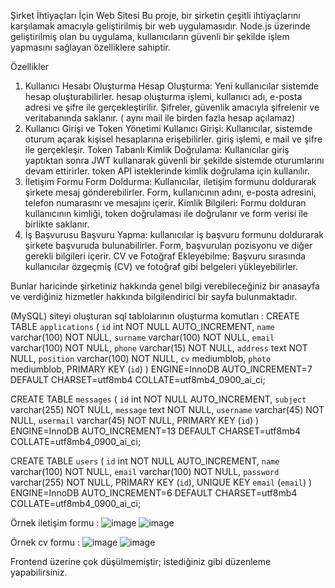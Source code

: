 Şirket İhtiyaçları İçin Web Sitesi
Bu proje, bir şirketin çeşitli ihtiyaçlarını karşılamak amacıyla geliştirilmiş bir web uygulamasıdır. Node.js üzerinde geliştirilmiş olan bu uygulama, kullanıcıların güvenli bir şekilde işlem yapmasını sağlayan özelliklere sahiptir.

Özellikler
1. Kullanıcı Hesabı Oluşturma
Hesap Oluşturma: Yeni kullanıcılar sistemde hesap oluşturabilirler. hesap oluşturma işlemi, kullanıcı adı, e-posta adresi ve şifre ile gerçekleştirilir. Şifreler, güvenlik amacıyla şifrelenir ve veritabanında saklanır. ( aynı mail ile birden fazla hesap açılamaz)
2. Kullanıcı Girişi ve Token Yönetimi
Kullanıcı Girişi: Kullanıcılar, sistemde oturum açarak kişisel hesaplarına erişebilirler. giriş işlemi, e mail ve şifre ile gerçekleşir.
Token Tabanlı Kimlik Doğrulama: Kullanıcılar giriş yaptıktan sonra JWT kullanarak güvenli bir şekilde sistemde oturumlarını devam ettirirler. token API isteklerinde kimlik doğrulama için kullanılır.
3. İletişim Formu
Form Doldurma: Kullanıcılar, iletişim formunu doldurarak şirkete mesaj gönderebilirler. Form, kullanıcının adını, e-posta adresini, telefon numarasını ve mesajını içerir.
Kimlik Bilgileri: Formu dolduran kullanıcının kimliği, token doğrulaması ile doğrulanır ve form verisi ile birlikte saklanır.
4. İş Başvurusu
Başvuru Yapma: kullanıcılar iş başvuru formunu doldurarak şirkete başvuruda bulunabilirler. Form, başvurulan pozisyonu ve diğer gerekli bilgileri içerir.
CV ve Fotoğraf Ekleyebilme: Başvuru sırasında kullanıcılar özgeçmiş (CV) ve fotoğraf gibi belgeleri yükleyebilirler. 

Bunlar haricinde şirketiniz hakkında genel bilgi verebileceğiniz bir anasayfa ve verdiğiniz hizmetler hakkında bilgilendirici bir sayfa bulunmaktadır.


(MySQL) siteyi oluşturan sql tablolarının oluşturma komutları : 
CREATE TABLE `applications` (
  `id` int NOT NULL AUTO_INCREMENT,
  `name` varchar(100) NOT NULL,
  `surname` varchar(100) NOT NULL,
  `email` varchar(100) NOT NULL,
  `phone` varchar(15) NOT NULL,
  `address` text NOT NULL,
  `position` varchar(100) NOT NULL,
  `cv` mediumblob,
  `photo` mediumblob,
  PRIMARY KEY (`id`)
) ENGINE=InnoDB AUTO_INCREMENT=7 DEFAULT CHARSET=utf8mb4 COLLATE=utf8mb4_0900_ai_ci;

CREATE TABLE `messages` (
  `id` int NOT NULL AUTO_INCREMENT,
  `subject` varchar(255) NOT NULL,
  `message` text NOT NULL,
  `username` varchar(45) NOT NULL,
  `usermail` varchar(45) NOT NULL,
  PRIMARY KEY (`id`)
) ENGINE=InnoDB AUTO_INCREMENT=13 DEFAULT CHARSET=utf8mb4 COLLATE=utf8mb4_0900_ai_ci;

CREATE TABLE `users` (
  `id` int NOT NULL AUTO_INCREMENT,
  `name` varchar(100) NOT NULL,
  `email` varchar(100) NOT NULL,
  `password` varchar(255) NOT NULL,
  PRIMARY KEY (`id`),
  UNIQUE KEY `email` (`email`)
) ENGINE=InnoDB AUTO_INCREMENT=6 DEFAULT CHARSET=utf8mb4 COLLATE=utf8mb4_0900_ai_ci;

Örnek iletişim formu :
![image](https://github.com/user-attachments/assets/387a02f0-e880-4061-98e7-e63542ca4b4f)
![image](https://github.com/user-attachments/assets/2b24cbfe-1d0f-4dca-8ac8-57e232737fdc)

Örnek cv formu :
![image](https://github.com/user-attachments/assets/6c5852f2-e1fd-437c-8362-df9a9d7b478a)
![image](https://github.com/user-attachments/assets/25d632bf-91fa-4cc4-ab71-00e308cd976b)

Frontend üzerine çok düşülmemiştir; istediğiniz gibi düzenleme yapabilirsiniz.


